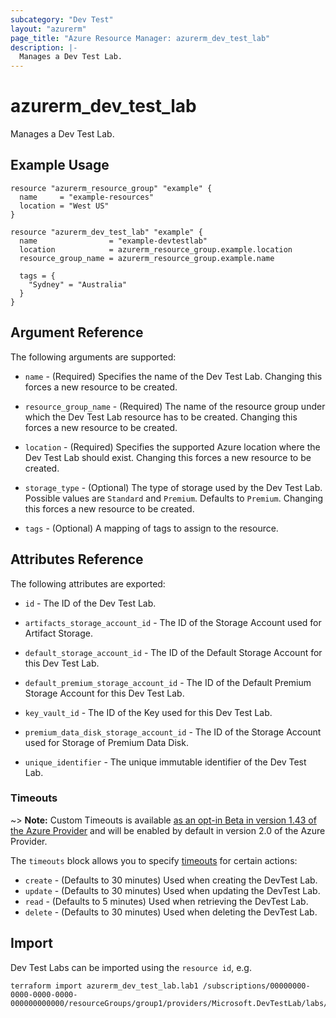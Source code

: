 ```yaml
---
subcategory: "Dev Test"
layout: "azurerm"
page_title: "Azure Resource Manager: azurerm_dev_test_lab"
description: |-
  Manages a Dev Test Lab.
---
```


# azurerm_dev_test_lab

Manages a Dev Test Lab.

## Example Usage

```hcl
resource "azurerm_resource_group" "example" {
  name     = "example-resources"
  location = "West US"
}

resource "azurerm_dev_test_lab" "example" {
  name                = "example-devtestlab"
  location            = azurerm_resource_group.example.location
  resource_group_name = azurerm_resource_group.example.name

  tags = {
    "Sydney" = "Australia"
  }
}
```

## Argument Reference

The following arguments are supported:

* `name` - (Required) Specifies the name of the Dev Test Lab. Changing this forces a new resource to be created.

* `resource_group_name` - (Required) The name of the resource group under which the Dev Test Lab resource has to be created. Changing this forces a new resource to be created.

* `location` - (Required) Specifies the supported Azure location where the Dev Test Lab should exist. Changing this forces a new resource to be created.

* `storage_type` - (Optional) The type of storage used by the Dev Test Lab. Possible values are `Standard` and `Premium`. Defaults to `Premium`. Changing this forces a new resource to be created.

* `tags` - (Optional) A mapping of tags to assign to the resource.

## Attributes Reference

The following attributes are exported:

* `id` - The ID of the Dev Test Lab.

* `artifacts_storage_account_id` - The ID of the Storage Account used for Artifact Storage.

* `default_storage_account_id` - The ID of the Default Storage Account for this Dev Test Lab.

* `default_premium_storage_account_id` - The ID of the Default Premium Storage Account for this Dev Test Lab.

* `key_vault_id` - The ID of the Key used for this Dev Test Lab.

* `premium_data_disk_storage_account_id` - The ID of the Storage Account used for Storage of Premium Data Disk.

* `unique_identifier` - The unique immutable identifier of the Dev Test Lab.

### Timeouts

~> **Note:** Custom Timeouts is available [as an opt-in Beta in version 1.43 of the Azure Provider](/docs/providers/azurerm/guides/2.0-beta.html) and will be enabled by default in version 2.0 of the Azure Provider.

The `timeouts` block allows you to specify [timeouts](https://www.terraform.io/docs/configuration/resources.html#timeouts) for certain actions:

* `create` - (Defaults to 30 minutes) Used when creating the DevTest Lab.
* `update` - (Defaults to 30 minutes) Used when updating the DevTest Lab.
* `read` - (Defaults to 5 minutes) Used when retrieving the DevTest Lab.
* `delete` - (Defaults to 30 minutes) Used when deleting the DevTest Lab.

## Import

Dev Test Labs can be imported using the `resource id`, e.g.

```shell
terraform import azurerm_dev_test_lab.lab1 /subscriptions/00000000-0000-0000-0000-000000000000/resourceGroups/group1/providers/Microsoft.DevTestLab/labs/lab1
```
